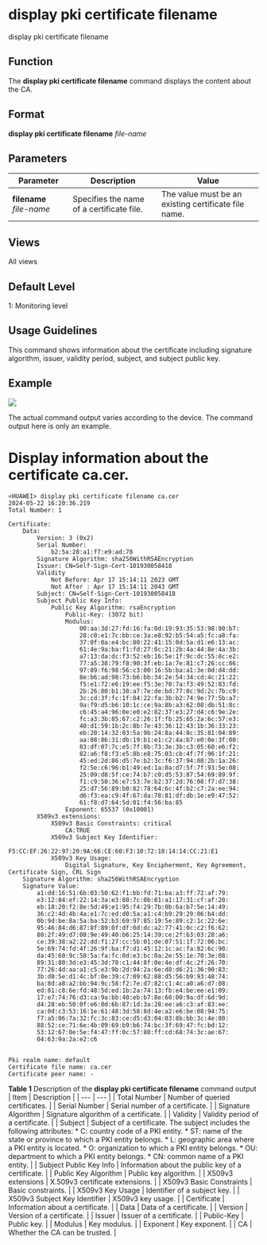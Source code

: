 display pki certificate filename
================================

display pki certificate filename

Function
--------



The **display pki certificate filename** command displays the content about the CA.




Format
------

**display pki certificate filename** *file-name*


Parameters
----------

| Parameter | Description | Value |
| --- | --- | --- |
| **filename** *file-name* | Specifies the name of a certificate file. | The value must be an existing certificate file name. |



Views
-----

All views


Default Level
-------------

1: Monitoring level


Usage Guidelines
----------------

This command shows information about the certificate including signature algorithm, issuer, validity period, subject, and subject public key.


Example
-------

![](../public_sys-resources/note_3.0-en-us.png) 

The actual command output varies according to the device. The command output here is only an example.


# Display information about the certificate ca.cer.
```
<HUAWEI> display pki certificate filename ca.cer
2024-05-22 16:20:36.219
Total Number: 1

Certificate:
    Data:
        Version: 3 (0x2)
        Serial Number:
            b2:5a:28:a1:f7:e9:ad:78
        Signature Algorithm: sha256WithRSAEncryption
        Issuer: CN=Self-Sign-Cert-101930058418
        Validity
            Not Before: Apr 17 15:14:11 2023 GMT
            Not After : Apr 17 15:14:11 2043 GMT
        Subject: CN=Self-Sign-Cert-101930058418
        Subject Public Key Info:
            Public Key Algorithm: rsaEncryption
                Public-Key: (3072 bit)
                Modulus:
                    00:aa:3d:27:fd:16:fa:0d:19:93:35:53:98:80:b7:
                    28:c0:e1:7c:bb:ce:3a:e8:92:b5:54:a5:fc:a8:fa:
                    37:0f:0a:e4:bc:80:22:41:15:0d:5a:d1:e6:13:ac:
                    61:4e:9a:ba:f1:fd:27:0c:21:2b:4a:44:8e:4a:3b:
                    a7:13:da:dc:f3:52:eb:16:5e:1f:9c:dc:55:8c:e2:
                    77:a5:38:79:f8:90:3f:eb:1a:7e:81:c7:26:cc:86:
                    97:89:f6:98:56:c3:00:16:5b:ba:a1:3e:0d:d4:dd:
                    8e:b6:ad:98:73:b6:bb:34:2e:54:34:cd:4c:21:22:
                    f5:e1:72:e6:19:ee:f5:3e:70:7a:f3:49:52:83:fd:
                    2b:26:80:b1:38:a7:7e:de:bd:77:0c:9d:2c:7b:c9:
                    3c:cd:3f:fc:1f:84:22:fa:3b:b2:74:9e:77:5b:a7:
                    9a:f9:d5:b6:10:1c:ce:9a:8b:a3:62:08:db:51:8c:
                    c6:45:a4:96:0e:e0:e2:82:37:e3:27:d4:c6:9e:2e:
                    fc:a3:3b:85:67:c2:26:1f:fb:25:65:2a:6c:57:e3:
                    40:d1:59:1b:2c:8b:7e:43:36:12:43:1b:36:33:23:  
                    eb:20:14:32:03:5a:9b:24:8a:44:8c:35:81:04:89:
                    aa:08:86:31:db:19:b1:e1:c2:4a:b7:e0:0e:3f:00:  
                    83:df:07:7c:e5:7f:8b:73:3e:3b:c3:05:60:e6:f2:
                    82:a6:f8:f3:e5:8b:e8:75:03:cb:4f:7f:96:1f:21:
                    45:ed:2d:86:d5:7e:b2:3c:f6:37:94:08:2b:1a:26:
                    f2:5e:c6:96:b1:49:ed:1a:0a:d7:5f:7f:93:5e:08:
                    25:09:d8:5f:ce:74:b7:c0:d5:53:87:54:69:89:9f:
                    f1:c9:50:36:e7:53:7e:b2:37:2d:76:08:f7:d7:38:
                    25:d7:56:89:b0:82:78:64:6c:4f:b2:c7:2a:ee:94:
                    d6:f3:ea:c9:4f:67:da:78:81:df:db:1e:e9:47:52:
                    61:f8:d7:64:5d:01:f4:56:ba:85
                Exponent: 65537 (0x10001)
        X509v3 extensions:
            X509v3 Basic Constraints: critical
                CA:TRUE
            X509v3 Subject Key Identifier:
                F5:CC:EF:26:22:97:20:9A:66:CE:60:F3:10:72:18:14:14:CC:21:E1
            X509v3 Key Usage:
                Digital Signature, Key Encipherment, Key Agreement, Certificate Sign, CRL Sign
    Signature Algorithm: sha256WithRSAEncryption
    Signature Value:
        a1:dd:16:51:6b:03:50:62:f1:bb:fd:71:ba:a3:ff:72:af:79:
        e3:12:84:ef:22:14:3a:e3:80:7c:0b:81:a1:17:31:cf:af:20:
        eb:18:20:f2:8e:5d:49:e1:95:f4:29:7b:0b:6a:b7:5e:14:49:
        36:c2:4d:4b:4a:e1:7c:ed:d0:5a:a1:c4:b9:29:29:06:b4:dd:
        0b:9d:be:8a:5a:ba:52:b3:69:97:85:19:5e:89:c2:1c:22:6e:
        95:46:84:d6:87:8f:89:0f:df:0d:dc:a2:77:41:0c:c2:f6:62:
        80:2f:49:d7:08:9e:49:40:b6:25:14:39:ce:2f:b3:03:28:a6:
        ce:39:38:a2:22:dd:f1:27:cc:5b:01:de:07:51:1f:72:06:bc:
        5e:69:74:fd:4f:26:9f:ba:f7:d1:45:12:1c:ac:fa:82:6c:90:
        da:45:60:9c:50:5a:fa:fc:0d:e3:bc:0a:2e:55:1e:70:3e:08:
        89:31:80:3d:e3:45:3d:70:c1:44:8f:0e:4e:df:4c:2f:26:70:
        77:26:4d:aa:a1:c5:e3:9b:2d:94:2a:6e:d8:d6:21:36:90:83:
        3b:d0:5e:d1:4c:bf:0e:39:c7:09:62:88:d5:56:b9:93:48:74:
        ba:8d:a8:a2:bb:94:9c:58:f2:7e:d7:82:c1:4c:a0:a6:d7:08:
        ed:81:c8:6e:fd:48:5d:ed:1b:2a:74:13:fb:e4:be:ee:e1:09:
        17:e7:74:76:d3:ca:9a:bb:40:eb:b7:8e:60:00:9a:df:6d:9d:
        d4:28:eb:50:0f:e6:0d:6b:87:1d:3a:28:ee:a6:c3:af:83:ee:
        ca:0d:c3:53:16:1e:61:48:3d:58:8d:4e:a2:e6:be:08:94:75:
        f7:a5:06:7a:32:fc:3c:83:ce:d5:d3:04:03:8b:bb:3c:4e:80:
        88:52:ce:71:6e:4b:09:69:b9:b6:74:bc:3f:69:47:fc:bd:12:
        53:12:67:0e:5e:f4:47:ff:0c:57:80:ff:cd:68:74:3c:ae:67:
        04:63:9a:2a:e2:c6


Pki realm name: default
Certificate file name: ca.cer
Certificate peer name: -

```

**Table 1** Description of the **display pki certificate filename** command output
| Item | Description |
| --- | --- |
| Total Number | Number of queried certificates. |
| Serial Number | Serial number of a certificate. |
| Signature Algorithm | Signature algorithm of a certificate. |
| Validity | Validity period of a certificate. |
| Subject | Subject of a certificate. The subject includes the following attributes:   * C: country code of a PKI entity. * ST: name of the state or province to which a PKI entity belongs. * L: geographic area where a PKI entity is located. * O: organization to which a PKI entity belongs. * OU: department to which a PKI entity belongs. * CN: common name of a PKI entity. |
| Subject Public Key Info | Information about the public key of a certificate. |
| Public Key Algorithm | Public key algorithm. |
| X509v3 extensions | X.509v3 certificate extensions. |
| X509v3 Basic Constraints | Basic constraints. |
| X509v3 Key Usage | Identifier of a subject key. |
| X509v3 Subject Key Identifier | X509v3 key usage. |
| Certificate | Information about a certificate. |
| Data | Data of a certificate. |
| Version | Version of a certificate. |
| Issuer | Issuer of a certificate. |
| Public-Key | Public key. |
| Modulus | Key modulus. |
| Exponent | Key exponent. |
| CA | Whether the CA can be trusted. |